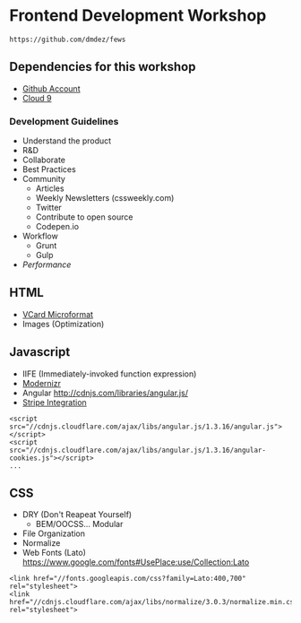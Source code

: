 # Frontend Development Workshop

`https://github.com/dmdez/fews`

## Dependencies for this workshop
* [Github Account](https://github.com/dmdez/fews)
* [Cloud 9](c9.io)

### Development Guidelines

* Understand the product
* R&D
* Collaborate
* Best Practices
* Community
    * Articles
    * Weekly Newsletters (cssweekly.com)
    * Twitter
    * Contribute to open source
    * Codepen.io
* Workflow
    * Grunt
    * Gulp
* *Performance*

## HTML

* [VCard Microformat](http://microformats.org/wiki/hcard)
* Images (Optimization)

## Javascript

* IIFE (Immediately-invoked function expression)
* [Modernizr](https://cdnjs.cloudflare.com/ajax/libs/modernizr/2.8.3/modernizr.min.js)
* Angular http://cdnjs.com/libraries/angular.js/
* [Stripe Integration](https://stripe.com/docs/checkout#integration-custom)

```
<script src="//cdnjs.cloudflare.com/ajax/libs/angular.js/1.3.16/angular.js"></script>
<script src="//cdnjs.cloudflare.com/ajax/libs/angular.js/1.3.16/angular-cookies.js"></script>
...
```

## CSS

* DRY (Don't Reapeat Yourself)
    * BEM/OOCSS... Modular
* File Organization
* Normalize
* Web Fonts (Lato) https://www.google.com/fonts#UsePlace:use/Collection:Lato

```
<link href="//fonts.googleapis.com/css?family=Lato:400,700" rel="stylesheet">
<link href="//cdnjs.cloudflare.com/ajax/libs/normalize/3.0.3/normalize.min.css" rel="stylesheet">
```
